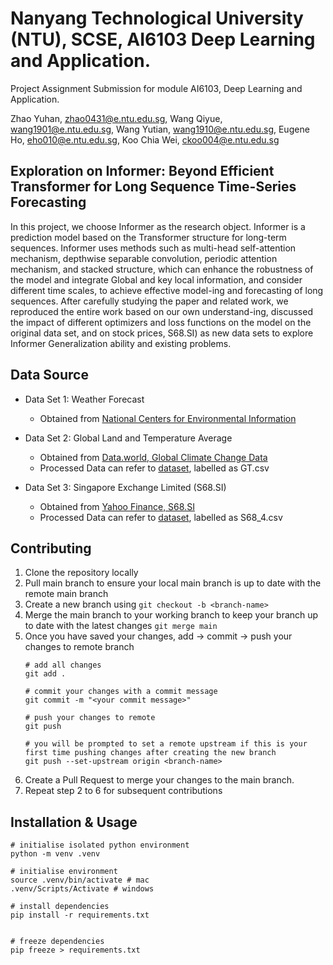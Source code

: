 # Nanyang Technological University (NTU), SCSE, AI6103 Deep Learning and Application.

Project Assignment Submission for module AI6103, Deep Learning and Application.

Zhao Yuhan, zhao0431@e.ntu.edu.sg, Wang Qiyue, wang1901@e.ntu.edu.sg, Wang Yutian, wang1910@e.ntu.edu.sg, Eugene Ho, eho010@e.ntu.edu.sg, Koo Chia Wei, ckoo004@e.ntu.edu.sg

## Exploration on Informer: Beyond Efficient Transformer for Long Sequence Time-Series Forecasting 

In this project, we choose Informer as the research object. Informer is a prediction model based on the Transformer structure for long-term sequences. Informer uses methods such as multi-head self-attention mechanism, depthwise separable convolution, periodic attention mechanism, and stacked structure, which can enhance the robustness of the model and integrate Global and key local information, and consider different time scales, to achieve effective model-ing and forecasting of long sequences.
After carefully studying the paper and related work, we reproduced the entire work based on our own understand-ing, discussed the impact of different optimizers and loss functions on the model on the original data set, and on stock prices, S68.SI) as new data sets to explore Informer Generalization ability and existing problems.

## Data Source
-  Data Set 1: Weather Forecast
    - Obtained from [National Centers for Environmental Information](https://www.ncei.noaa.gov/data/local-climatological-data/)
  
-  Data Set 2: Global Land and Temperature Average
    - Obtained from [Data.world, Global Climate Change Data](https://data.world/data-society/global-climate-change-data)
    - Processed Data can refer to [dataset](dataset), labelled as GT.csv

-  Data Set 3: Singapore Exchange Limited (S68.SI) 
    - Obtained from [Yahoo Finance, S68.SI](https://finance.yahoo.com/quote/S68.SI/history?p=S68.SI)
    - Processed Data can refer to [dataset](dataset), labelled as S68_4.csv

## Contributing

1. Clone the repository locally
1. Pull main branch to ensure your local main branch is up to date with the remote main branch
1. Create a new branch using `git checkout -b <branch-name>`
1. Merge the main branch to your working branch to keep your branch up to date with the latest changes `git merge main`
1. Once you have saved your changes, add -> commit -> push your changes to remote branch 
    ```
    # add all changes
    git add . 

    # commit your changes with a commit message
    git commit -m "<your commit message>"

    # push your changes to remote
    git push

    # you will be prompted to set a remote upstream if this is your first time pushing changes after creating the new branch
    git push --set-upstream origin <branch-name>
    ```
1. Create a Pull Request to merge your changes to the main branch. 
1. Repeat step 2 to 6 for subsequent contributions


## Installation & Usage

```
# initialise isolated python environment
python -m venv .venv

# initialise environment
source .venv/bin/activate # mac
.venv/Scripts/Activate # windows

# install dependencies
pip install -r requirements.txt


# freeze dependencies
pip freeze > requirements.txt
```

